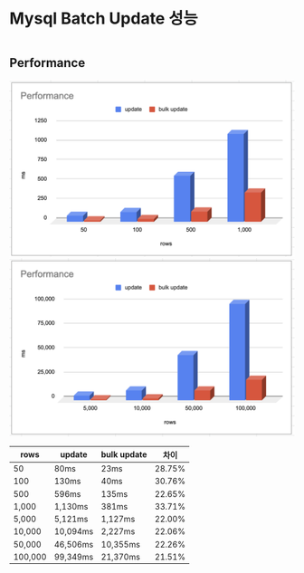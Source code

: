 # Mysql Batch Update 성능






```kotlin

```

## Performance

![](images/bulk-update-1.png)
![](images/bulk-update-2.png)

| rows    | update   | bulk update | 차이   |
| ------- | -------- | ----------- | ------ |
| 50      | 80ms     | 23ms        | 28.75% |
| 100     | 130ms    | 40ms        | 30.76% |
| 500     | 596ms    | 135ms       | 22.65% |
| 1,000   | 1,130ms  | 381ms       | 33.71% |
| 5,000   | 5,121ms  | 1,127ms     | 22.00% |
| 10,000  | 10,094ms | 2,227ms     | 22.06% |
| 50,000  | 46,506ms | 10,355ms    | 22.26% |
| 100,000 | 99,349ms | 21,370ms    | 21.51% |
